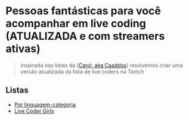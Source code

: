# Pessoas fantásticas para você acompanhar em live coding (ATUALIZADA e com streamers ativas)

> Inspirada nas listas da ([Carol, aka Caaddss](https://twitter.com/_caaddss)) resolvemos criar uma versão atualizada da lista de live coders na Twitch


## Listas

- [Por linguagem-categoria](/livecodersbr.md)
- [Live Coder Girls](/mulheres.md)

